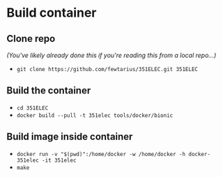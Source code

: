 # Build container

## Clone repo

_(You've likely already done this if you're reading this from a local repo...)_

 - `git clone https://github.com/fewtarius/351ELEC.git 351ELEC`

## Build the container

 - `cd 351ELEC`
 - `docker build --pull -t 351elec tools/docker/bionic`

## Build image inside container

 - `docker run -v "$(pwd)":/home/docker -w /home/docker -h docker-351elec -it 351elec`
 - `make`
